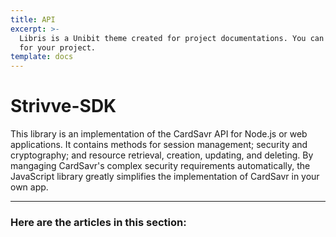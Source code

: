 ```yaml
---
title: API
excerpt: >-
  Libris is a Unibit theme created for project documentations. You can use it
  for your project.
template: docs
---
```


# Strivve-SDK

This library is an implementation of the CardSavr API for Node.js or web applications. It contains methods for session management; security and cryptography; and resource retrieval, creation, updating, and deleting. By mangaging CardSavr's complex security requirements automatically, the JavaScript library greatly simplifies the implementation of CardSavr in your own app.

***

### Here are the articles in this section:
